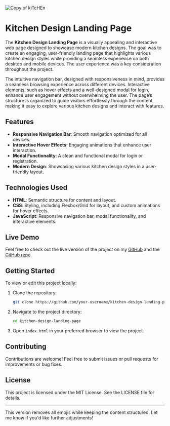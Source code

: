 ![Copy of kiTcHEn](https://github.com/user-attachments/assets/10777e19-01c5-4078-b837-4ec51e4910ad)
# Kitchen Design Landing Page

The **Kitchen Design Landing Page** is a visually appealing and interactive web page designed to showcase modern kitchen designs. The goal was to create an engaging, user-friendly landing page that highlights various kitchen design styles while providing a seamless experience on both desktop and mobile devices. The user experience was a key consideration throughout the project.

The intuitive navigation bar, designed with responsiveness in mind, provides a seamless browsing experience across different devices. Interactive elements, such as hover effects and a well-designed modal for login, enhance user engagement without overwhelming the user. The page’s structure is organized to guide visitors effortlessly through the content, making it easy to explore various kitchen designs and interact with features.

## Features
- **Responsive Navigation Bar**: Smooth navigation optimized for all devices.
- **Interactive Hover Effects**: Engaging animations that enhance user interaction.
- **Modal Functionality**: A clean and functional modal for login or registration.
- **Modern Design**: Showcasing various kitchen design styles in a user-friendly layout.

## Technologies Used
- **HTML**: Semantic structure for content and layout.
- **CSS**: Styling, including Flexbox/Grid for layout, and custom animations for hover effects.
- **JavaScript**: Responsive navigation bar, modal functionality, and interactive elements.

## Live Demo
Feel free to check out the live version of the project on my [GitHub](https://kareen133.github.io/KitchenDesign/)
and the [GitHub repo](https://github.com/kareen133/KitchenDesign.git).

## Getting Started
To view or edit this project locally:

1. Clone the repository:
   ```bash
   git clone https://github.com/your-username/kitchen-design-landing-page.git
   ```
2. Navigate to the project directory:
   ```bash
   cd kitchen-design-landing-page
   ```
3. Open `index.html` in your preferred browser to view the project.

## Contributing
Contributions are welcome! Feel free to submit issues or pull requests for improvements or bug fixes.

## License
This project is licensed under the MIT License. See the LICENSE file for details.

---

This version removes all emojis while keeping the content structured. Let me know if you'd like further adjustments!

